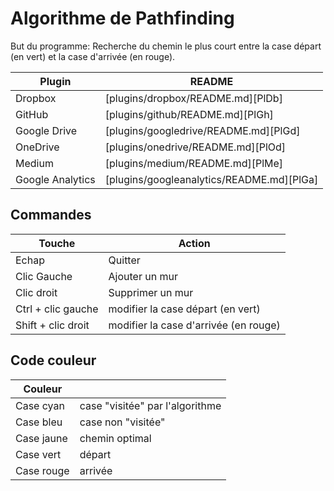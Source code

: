 # Algorithme de Pathfinding

But du programme: Recherche du chemin le plus court entre la case départ (en vert) et la case d'arrivée (en rouge).

| Plugin | README |
| ------ | ------ |
| Dropbox | [plugins/dropbox/README.md][PlDb] |
| GitHub | [plugins/github/README.md][PlGh] |
| Google Drive | [plugins/googledrive/README.md][PlGd] |
| OneDrive | [plugins/onedrive/README.md][PlOd] |
| Medium | [plugins/medium/README.md][PlMe] |
| Google Analytics | [plugins/googleanalytics/README.md][PlGa] |

## Commandes

| Touche | Action |
| ------ | ------ |
| Echap | Quitter |
| Clic Gauche | Ajouter un mur|
| Clic droit | Supprimer un mur |
| Ctrl + clic gauche | modifier la case départ (en vert) | 
| Shift + clic droit | modifier la case d'arrivée (en rouge) |



## Code couleur

| Couleur |  |
| ------ | ------ |
| Case cyan| case "visitée" par l'algorithme|
| Case bleu| case non "visitée"|
| Case jaune| chemin optimal|
| Case vert | départ |
| Case rouge | arrivée |
